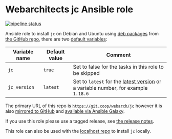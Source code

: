 # Webarchitects jc Ansible role 

[![pipeline status](https://git.coop/webarch/jc/badges/main/pipeline.svg)](https://git.coop/webarch/jc/-/commits/main)

Ansible role to install `jc` on Debian and Ubuntu using [deb packages](https://github.com/kellyjonbrazil/jc/releases) from [the GitHub repo](https://github.com/kellyjonbrazil/jc), there are two [default variables](defaults/main.yml):

| Variable name        | Default value    | Comment                                                                                                                                   |
|----------------------|------------------|-------------------------------------------------------------------------------------------------------------------------------------------|
| `jc`                 | `true`           | Set to false for the tasks in this role to be skipped                                                                                     |
| `jc_version`         | `latest`         | Set to `latest` for the [latest version](https://github.com/kellyjonbrazil/jc/releases/latest) or a variable number, for example `1.18.6` |


The primary URL of this repo is [`https://git.coop/webarch/jc`](https://git.coop/webarch/jc) however it is also [mirrored to GitHub](https://github.com/webarch-coop/ansible-role-jc) and [available via Ansible Galaxy](https://galaxy.ansible.com/chriscroome/jc).

If you use this role please use a tagged release, see [the release notes](https://git.coop/webarch/jc/-/releases).

This role can also be used with the [localhost repo](https://git.coop/webarch/localhost) to install `jc` locally.
